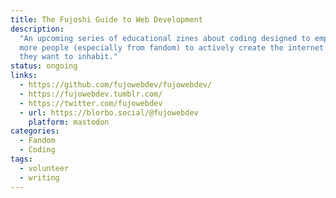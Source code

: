 ```yaml
---
title: The Fujoshi Guide to Web Development
description:
  "An upcoming series of educational zines about coding designed to empower
  more people (especially from fandom) to actively create the internet
  they want to inhabit."
status: ongoing
links:
  - https://github.com/fujowebdev/fujowebdev/
  - https://fujowebdev.tumblr.com/
  - https://twitter.com/fujowebdev
  - url: https://blorbo.social/@fujowebdev
    platform: mastodon
categories:
  - Fandom
  - Coding
tags:
  - volunteer
  - writing
---
```

